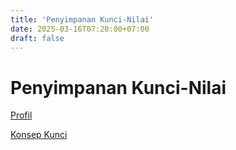 ```yaml
---
title: 'Penyimpanan Kunci-Nilai'
date: 2025-03-16T07:20:00+07:00
draft: false
---
```


# Penyimpanan Kunci-Nilai

[Profil](./profil/)

[Konsep Kunci](./konsep-kunci/)
